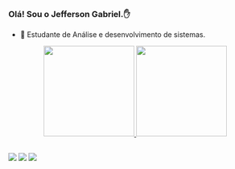 
### Olá! Sou o Jefferson Gabriel.✋
- 📖 Estudante de Análise e desenvolvimento de sistemas.
<div align="center">
  <a href="https://github.com/nosreffej1">
  <img height="180em" src="https://github-readme-stats.vercel.app/api?username=nosreffej1&show_icons=true&theme=highcontrast&include_all_commits=true&count_private=true"/>
  <img height="180em" src="https://github-readme-stats.vercel.app/api/top-langs/?username=nosreffej1&layout=compact&langs_count=7&theme=highcontrast"/>
</div>

 ##
 <div> 
   <a href="https://www.instagram.com/jeff_sousa12" target="_blank"><img src="https://img.shields.io/badge/-Instagram-%23E4405F?style=for-the-badge&logo=instagram&logoColor=white" target="_blank"></a>
   <a href = "mailto:jeffersongabriel.contato@gmail.com"><img src="https://img.shields.io/badge/-Gmail-%23333?style=for-the-badge&logo=gmail&logoColor=white" target="_blank"></a>
  <a href="https://www.linkedin.com/in/jefferson-gabriel-50282021b/" target="_blank"><img src="https://img.shields.io/badge/-LinkedIn-%230077B5?style=for-the-badge&logo=linkedin&logoColor=white" target="_blank"></a> 
 </div>
  




